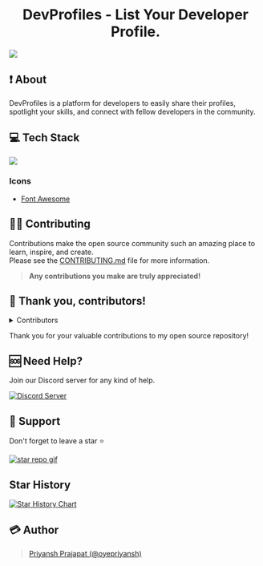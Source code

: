 <h1 align="center">DevProfiles - List Your Developer Profile.</h1>

[![](/assets/devprofiles_preview.png)](https://devprofiles.is-an.app)

## ❗ About

DevProfiles is a platform for developers to easily share their profiles, spotlight your skills, and connect with fellow developers in the community.

## 💻 Tech Stack


<img src="https://oyepriyansh.pages.dev/i/s6fs9f.svg">

### Icons

- [Font Awesome](https://fontawesome.com/icons)

## 👨‍💻 Contributing
Contributions make the open source community such an amazing place to learn, inspire, and create.<br>
Please see the [CONTRIBUTING.md](https://github.com/oyepriyansh/DevProfiles/blob/main/CONTRIBUTING.md) file for more information.

<!-- ### How to add a profile? -->

> **Any contributions you make are truly appreciated!**

## 🤝 Thank you, contributors!
<details>
  <summary>Contributors</summary>
    <div>
      <a href="https://github.com/oyepriyansh/DevProfiles/contributors">
      <img src="https://contrib.rocks/image?repo=oyepriyansh/DevProfiles&max=500&columns=8"/>
      </a>
    </div>
</details>

Thank you for your valuable contributions to my open source repository!

## 🆘 Need Help?
Join our Discord server for any kind of help. <br>

<a href="https://discord.com/invite/AeAjegXn6D">
  <img src="https://invidget.switchblade.xyz/AeAjegXn6D" alt="Discord Server">
</a>

## 🙏 Support
Don't forget to leave a star ⭐

<a href="#"> <img src="https://oyepriyansh.pages.dev/i/895dfb4d98fgcf5e.gif" alt="star repo gif"> </a>
## Star History

[![Star History Chart](https://api.star-history.com/svg?repos=oyepriyansh/DevProfiles&type=Date)](https://star-history.com/#oyepriyansh/DevProfiles&Date)
## 💳 Author
> <a href="https://oyepriyansh.github.io">Priyansh Prajapat (@oyepriyansh)</a>
